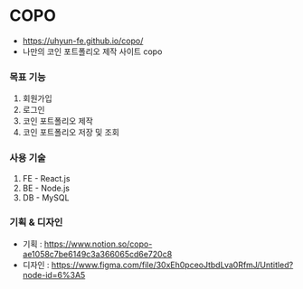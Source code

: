 # COPO

-  https://uhyun-fe.github.io/copo/
-  나만의 코인 포트폴리오 제작 사이트 copo

### 목표 기능

1. 회원가입
2. 로그인
3. 코인 포트폴리오 제작
4. 코인 포트폴리오 저장 및 조회

### 사용 기술

1. FE - React.js
2. BE - Node.js
3. DB - MySQL

### 기획 & 디자인

-  기획 : https://www.notion.so/copo-ae1058c7be6149c3a366065cd6e720c8
-  디자인 : https://www.figma.com/file/30xEh0pceoJtbdLva0RfmJ/Untitled?node-id=6%3A5
